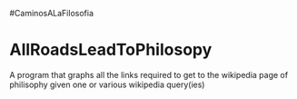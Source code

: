 
#CaminosALaFilosofia
# AllRoadsLeadToPhilosopy
A program that graphs all the links required to get to the wikipedia page of philisophy given one or various wikipedia query(ies)

